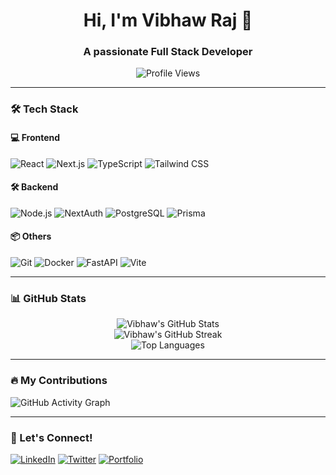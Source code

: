 <div align="center">
  <h1>Hi, I'm Vibhaw Raj 👋</h1>
  <h3>A passionate Full Stack Developer</h3>
  
  ![Profile Views](https://komarev.com/ghpvc/?username=vibhawraj&style=flat-square)
</div>

---

### 🛠 Tech Stack

#### 💻 Frontend
![React](https://img.shields.io/badge/React-20232A?style=for-the-badge&logo=react&logoColor=61DAFB)
![Next.js](https://img.shields.io/badge/Next.js-000000?style=for-the-badge&logo=nextdotjs&logoColor=white)
![TypeScript](https://img.shields.io/badge/TypeScript-007ACC?style=for-the-badge&logo=typescript&logoColor=white)
![Tailwind CSS](https://img.shields.io/badge/Tailwind_CSS-38B2AC?style=for-the-badge&logo=tailwind-css&logoColor=white)

#### 🛠 Backend
![Node.js](https://img.shields.io/badge/Node.js-339933?style=for-the-badge&logo=nodedotjs&logoColor=white)
![NextAuth](https://img.shields.io/badge/NextAuth-000000?style=for-the-badge&logo=nextdotauth&logoColor=white)
![PostgreSQL](https://img.shields.io/badge/PostgreSQL-336791?style=for-the-badge&logo=postgresql&logoColor=white)
![Prisma](https://img.shields.io/badge/Prisma-2D3748?style=for-the-badge&logo=prisma&logoColor=white)

#### 📦 Others
![Git](https://img.shields.io/badge/Git-F05032?style=for-the-badge&logo=git&logoColor=white)
![Docker](https://img.shields.io/badge/Docker-2496ED?style=for-the-badge&logo=docker&logoColor=white)
![FastAPI](https://img.shields.io/badge/FastAPI-009688?style=for-the-badge&logo=fastapi&logoColor=white)
![Vite](https://img.shields.io/badge/Vite-646CFF?style=for-the-badge&logo=vite&logoColor=white)

---

### 📊 GitHub Stats

<div align="center">
  <img src="https://github-readme-stats.vercel.app/api?username=vibhaw1904&show_icons=true&theme=tokyonight&hide_border=true" alt="Vibhaw's GitHub Stats" />
  <br/>
  <img src="https://github-readme-streak-stats.herokuapp.com/?user=vibhaw1904&theme=tokyonight&hide_border=true" alt="Vibhaw's GitHub Streak" />
  <br/>
  <img src="https://github-readme-stats.vercel.app/api/top-langs/?username=vibhaw1904&layout=compact&theme=tokyonight&hide_border=true" alt="Top Languages" />
</div>

---

### 🔥 My Contributions

![GitHub Activity Graph](https://github-readme-activity-graph.vercel.app/graph?username=vibhaw1904&bg_color=1a1b27&color=ffffff&line=38B2AC&point=ffffff&hide_border=true)

---

### 💬 Let's Connect!

[![LinkedIn](https://img.shields.io/badge/LinkedIn-0A66C2?style=for-the-badge&logo=linkedin&logoColor=white)](https://linkedin.com/in/vibhaw-raj-540231230)
[![Twitter](https://img.shields.io/badge/Twitter-1DA1F2?style=for-the-badge&logo=twitter&logoColor=white)](https://x.com/_vibhaw_)
[![Portfolio](https://img.shields.io/badge/Portfolio-000000?style=for-the-badge&logo=github&logoColor=white)](https://your-portfolio-link.com)

